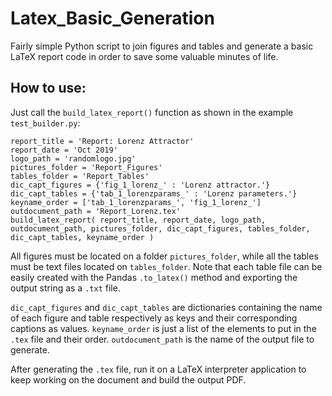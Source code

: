# Latex_Basic_Generation

Fairly simple Python script to join figures and tables and generate a basic LaTeX report code in order to save some valuable minutes of life.

## How to use:

Just call the `build_latex_report()` function as shown in the example `test_builder.py`:

	report_title = 'Report: Lorenz Attractor'
	report_date = 'Oct 2019'
	logo_path = 'randomlogo.jpg'
	pictures_folder = 'Report_Figures'
	tables_folder = 'Report_Tables'
	dic_capt_figures = {'fig_1_lorenz_' : 'Lorenz attractor.'}
	dic_capt_tables = {'tab_1_lorenzparams_' : 'Lorenz parameters.'}
	keyname_order = ['tab_1_lorenzparams_', 'fig_1_lorenz_']
	outdocument_path = 'Report_Lorenz.tex'
	build_latex_report( report_title, report_date, logo_path, outdocument_path, pictures_folder, dic_capt_figures, tables_folder, dic_capt_tables, keyname_order )

All figures must be located on a folder `pictures_folder`, while all the tables must be text files located on `tables_folder`. Note that each table file can be easily created with the Pandas `.to_latex()` method and exporting the output string as a `.txt` file.

`dic_capt_figures` and `dic_capt_tables` are dictionaries containing the name of each figure and table respectively as keys and their corresponding captions as values. `keyname_order` is just a list of the elements to put in the `.tex` file and their order. `outdocument_path` is the name of the output file to generate.

After generating the `.tex` file, run it on a LaTeX interpreter application to keep working on the document and build the output PDF.
